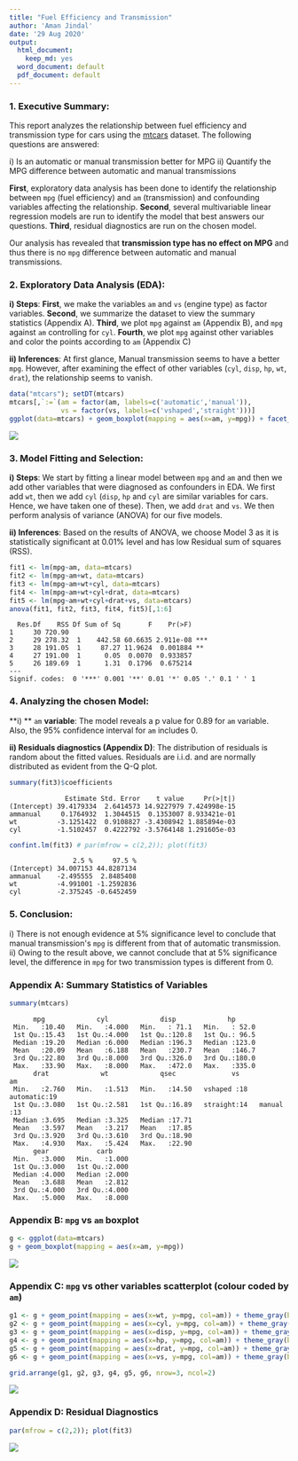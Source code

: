 ```yaml
---
title: "Fuel Efficiency and Transmission"
author: 'Aman Jindal'
date: '29 Aug 2020'
output:
  html_document:
    keep_md: yes
  word_document: default
  pdf_document: default
---
```




### 1. Executive Summary:

This report analyzes the relationship between fuel efficiency and transmission type for cars using the [mtcars](https://www.rdocumentation.org/packages/datasets/versions/3.6.2/topics/mtcars) dataset. The following questions are answered:

i) Is an automatic or manual transmission better for MPG
ii) Quantify the MPG difference between automatic and manual transmissions

**First**, exploratory data analysis has been done to identify the relationship between `mpg` (fuel efficiency) and `am` (transmission) and confounding variables affecting the relationship.
**Second**, several multivariable linear regression models are run to identify the model that best answers our questions.
**Third**, residual diagnostics are run on the chosen model. <br>

Our analysis has revealed that **transmission type has no effect on MPG** and thus there is no `mpg` difference between automatic and manual transmissions.

### 2. Exploratory Data Analysis (EDA):

**i) Steps**: **First**, we make the variables `am` and `vs` (engine type) as factor variables. **Second**, we summarize the dataset to view the summary statistics (Appendix A). **Third**, we plot `mpg` against `am` (Appendix B), and `mpg` against `am` controlling for `cyl`. **Fourth**, we plot `mpg` against other variables and color the points according to `am` (Appendix C) <br>

**ii) Inferences**: At first glance, Manual transmission seems to have a better `mpg`. However, after examining the effect of other variables (`cyl`, `disp`, `hp`, `wt`, `drat`), the relationship seems to vanish.


```r
data("mtcars"); setDT(mtcars)
mtcars[,`:=`(am = factor(am, labels=c('automatic','manual')), 
             vs = factor(vs, labels=c('vshaped','straight')))]
ggplot(data=mtcars) + geom_boxplot(mapping = aes(x=am, y=mpg)) + facet_grid(~cyl)
```

![](Project_Report_files/figure-html/unnamed-chunk-1-1.png)<!-- -->


### 3. Model Fitting and Selection:

**i) Steps**: We start by fitting a linear model between `mpg` and `am` and then we add other variables that were diagnosed as confounders in EDA. We first add `wt`, then we add `cyl` (`disp`, `hp` and `cyl` are similar variables for cars. Hence, we have taken one of these). Then, we add `drat` and `vs`. We then perform analysis of variance (ANOVA) for our five models. <br>

**ii) Inferences**: Based on the results of ANOVA, we choose Model 3 as it is statistically significant at 0.01% level and has low Residual sum of squares (RSS). 


```r
fit1 <- lm(mpg~am, data=mtcars) 
fit2 <- lm(mpg~am+wt, data=mtcars)
fit3 <- lm(mpg~am+wt+cyl, data=mtcars) 
fit4 <- lm(mpg~am+wt+cyl+drat, data=mtcars)
fit5 <- lm(mpg~am+wt+cyl+drat+vs, data=mtcars)
anova(fit1, fit2, fit3, fit4, fit5)[,1:6]
```

```
  Res.Df    RSS Df Sum of Sq       F    Pr(>F)    
1     30 720.90                                   
2     29 278.32  1    442.58 60.6635 2.911e-08 ***
3     28 191.05  1     87.27 11.9624  0.001884 ** 
4     27 191.00  1      0.05  0.0070  0.933857    
5     26 189.69  1      1.31  0.1796  0.675214    
---
Signif. codes:  0 '***' 0.001 '**' 0.01 '*' 0.05 '.' 0.1 ' ' 1
```

### 4. Analyzing the chosen Model:

**i) ** `am` **variable**: The model reveals a p value for 0.89 for `am` variable. Also, the 95% confidence interval for `am` includes 0. <br>

**ii) Residuals diagnostics (Appendix D)**: The distribution of residuals is random about the fitted values. Residuals are i.i.d. and are normally distributed as evident from the Q-Q plot.
    

```r
summary(fit3)$coefficients 
```

```
              Estimate Std. Error    t value     Pr(>|t|)
(Intercept) 39.4179334  2.6414573 14.9227979 7.424998e-15
ammanual     0.1764932  1.3044515  0.1353007 8.933421e-01
wt          -3.1251422  0.9108827 -3.4308942 1.885894e-03
cyl         -1.5102457  0.4222792 -3.5764148 1.291605e-03
```

```r
confint.lm(fit3) # par(mfrow = c(2,2)); plot(fit3)
```

```
                2.5 %     97.5 %
(Intercept) 34.007153 44.8287134
ammanual    -2.495555  2.8485408
wt          -4.991001 -1.2592836
cyl         -2.375245 -0.6452459
```

### 5. Conclusion:

i) There is not enough evidence at 5% significance level to conclude that manual transmission's `mpg` is different from that of automatic transmission. 
ii) Owing to the result above, we cannot conclude that at 5% significance level, the difference in `mpg` for two transmission types is different from 0.

### Appendix A: Summary Statistics of Variables


```r
summary(mtcars)
```

```
      mpg             cyl             disp             hp       
 Min.   :10.40   Min.   :4.000   Min.   : 71.1   Min.   : 52.0  
 1st Qu.:15.43   1st Qu.:4.000   1st Qu.:120.8   1st Qu.: 96.5  
 Median :19.20   Median :6.000   Median :196.3   Median :123.0  
 Mean   :20.09   Mean   :6.188   Mean   :230.7   Mean   :146.7  
 3rd Qu.:22.80   3rd Qu.:8.000   3rd Qu.:326.0   3rd Qu.:180.0  
 Max.   :33.90   Max.   :8.000   Max.   :472.0   Max.   :335.0  
      drat             wt             qsec              vs             am    
 Min.   :2.760   Min.   :1.513   Min.   :14.50   vshaped :18   automatic:19  
 1st Qu.:3.080   1st Qu.:2.581   1st Qu.:16.89   straight:14   manual   :13  
 Median :3.695   Median :3.325   Median :17.71                               
 Mean   :3.597   Mean   :3.217   Mean   :17.85                               
 3rd Qu.:3.920   3rd Qu.:3.610   3rd Qu.:18.90                               
 Max.   :4.930   Max.   :5.424   Max.   :22.90                               
      gear            carb      
 Min.   :3.000   Min.   :1.000  
 1st Qu.:3.000   1st Qu.:2.000  
 Median :4.000   Median :2.000  
 Mean   :3.688   Mean   :2.812  
 3rd Qu.:4.000   3rd Qu.:4.000  
 Max.   :5.000   Max.   :8.000  
```

### Appendix B: `mpg` vs `am` boxplot


```r
g <- ggplot(data=mtcars)
g + geom_boxplot(mapping = aes(x=am, y=mpg))
```

![](Project_Report_files/figure-html/unnamed-chunk-5-1.png)<!-- -->

### Appendix C: `mpg` vs other variables scatterplot (colour coded by `am`)


```r
g1 <- g + geom_point(mapping = aes(x=wt, y=mpg, col=am)) + theme_gray(base_size = 16) + theme(legend.position = 'none')
g2 <- g + geom_point(mapping = aes(x=cyl, y=mpg, col=am)) + theme_gray(base_size = 16) + theme(legend.position = 'none')
g3 <- g + geom_point(mapping = aes(x=disp, y=mpg, col=am)) + theme_gray(base_size = 16) + theme(legend.position = 'none')
g4 <- g + geom_point(mapping = aes(x=hp, y=mpg, col=am)) + theme_gray(base_size = 16) + theme(legend.position = 'none')
g5 <- g + geom_point(mapping = aes(x=drat, y=mpg, col=am)) + theme_gray(base_size = 16) + theme(legend.position = 'bottom')
g6 <- g + geom_point(mapping = aes(x=vs, y=mpg, col=am)) + theme_gray(base_size = 16) + theme(legend.position = 'bottom')

grid.arrange(g1, g2, g3, g4, g5, g6, nrow=3, ncol=2)
```

![](Project_Report_files/figure-html/unnamed-chunk-6-1.png)<!-- -->

### Appendix D: Residual Diagnostics


```r
par(mfrow = c(2,2)); plot(fit3)
```

![](Project_Report_files/figure-html/unnamed-chunk-7-1.png)<!-- -->




